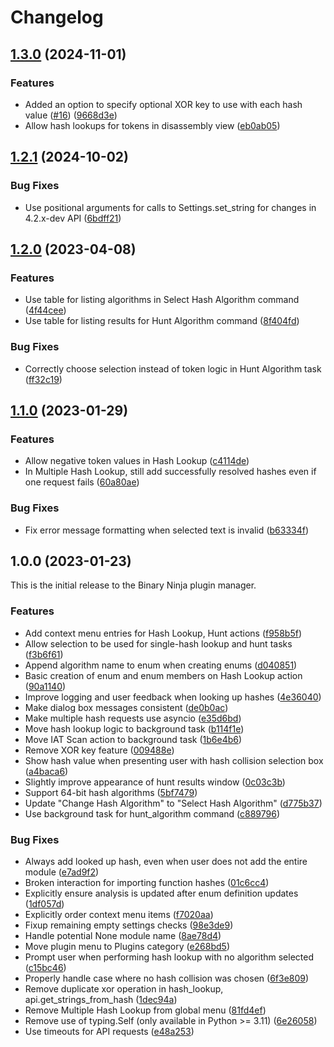 # Changelog

## [1.3.0](https://github.com/cxiao/hashdb_bn/compare/v1.2.1...v1.3.0) (2024-11-01)


### Features

* Added an option to specify optional XOR key to use with each hash value ([#16](https://github.com/cxiao/hashdb_bn/issues/16)) ([9668d3e](https://github.com/cxiao/hashdb_bn/commit/9668d3ee3fb07b002c29fac30be0b8067212bb35))
* Allow hash lookups for tokens in disassembly view ([eb0ab05](https://github.com/cxiao/hashdb_bn/commit/eb0ab0585135a6812cce7d793d54fdf05f19dd49))

## [1.2.1](https://github.com/cxiao/hashdb_bn/compare/v1.2.0...v1.2.1) (2024-10-02)


### Bug Fixes

* Use positional arguments for calls to Settings.set_string for changes in 4.2.x-dev API ([6bdff21](https://github.com/cxiao/hashdb_bn/commit/6bdff21fd3460baa66a577600b6e780e96f4e10d))

## [1.2.0](https://github.com/cxiao/hashdb_bn/compare/v1.1.0...v1.2.0) (2023-04-08)


### Features

* Use table for listing algorithms in Select Hash Algorithm command ([4f44cee](https://github.com/cxiao/hashdb_bn/commit/4f44ceeebf294ad4b9aa0f87a51cc4e2863cc602))
* Use table for listing results for Hunt Algorithm command ([8f404fd](https://github.com/cxiao/hashdb_bn/commit/8f404fd9213b2a720c12dc2dc6f71293e7b30ac3))


### Bug Fixes

* Correctly choose selection instead of token logic in Hunt Algorithm task ([ff32c19](https://github.com/cxiao/hashdb_bn/commit/ff32c191852a382048116ae1c7bfef53e2573baf))

## [1.1.0](https://github.com/cxiao/hashdb_bn/compare/v1.0.0...v1.1.0) (2023-01-29)


### Features

* Allow negative token values in Hash Lookup ([c4114de](https://github.com/cxiao/hashdb_bn/commit/c4114de9fe32b45558840f8cc3ee645a7e8cfa5d))
* In Multiple Hash Lookup, still add successfully resolved hashes even if one request fails ([60a80ae](https://github.com/cxiao/hashdb_bn/commit/60a80aec0ccbbbfc81df3435a11aa6b257771cbc))


### Bug Fixes

* Fix error message formatting when selected text is invalid ([b63334f](https://github.com/cxiao/hashdb_bn/commit/b63334fde24e8474b6046620f72dc63a956e0824))

## 1.0.0 (2023-01-23)

This is the initial release to the Binary Ninja plugin manager.

### Features

* Add context menu entries for Hash Lookup, Hunt actions ([f958b5f](https://github.com/cxiao/hashdb_bn/commit/f958b5f942fe0051ea72e05f3a8eb417d8a505c4))
* Allow selection to be used for single-hash lookup and hunt tasks ([f3b6f61](https://github.com/cxiao/hashdb_bn/commit/f3b6f61fd759cfd39e078a0b0bf1373ceddcdc7e))
* Append algorithm name to enum when creating enums ([d040851](https://github.com/cxiao/hashdb_bn/commit/d040851ce8e58f7388f1977aaf95b71147976e62))
* Basic creation of enum and enum members on Hash Lookup action ([90a1140](https://github.com/cxiao/hashdb_bn/commit/90a1140a47de20be7288adf6ee0d72101a3bb049))
* Improve logging and user feedback when looking up hashes ([4e36040](https://github.com/cxiao/hashdb_bn/commit/4e36040f5331fa10e086cf2d59d08a7e0462fe5c))
* Make dialog box messages consistent ([de0b0ac](https://github.com/cxiao/hashdb_bn/commit/de0b0ac0ba2bcb02a5f01b2a549370e34ccaf3d3))
* Make multiple hash requests use asyncio ([e35d6bd](https://github.com/cxiao/hashdb_bn/commit/e35d6bdf0a157a1d2a0b463ddb468df3cc2eb8fe))
* Move hash lookup logic to background task ([b114f1e](https://github.com/cxiao/hashdb_bn/commit/b114f1ebd2bd7360e15580b62b22ab42584b052b))
* Move IAT Scan action to background task ([1b6e4b6](https://github.com/cxiao/hashdb_bn/commit/1b6e4b6e16d96f96ac5b280c93fc83dc73b6a200))
* Remove XOR key feature ([009488e](https://github.com/cxiao/hashdb_bn/commit/009488e75f0ee35efae92d9d8fa361461d960455))
* Show hash value when presenting user with hash collision selection box ([a4baca6](https://github.com/cxiao/hashdb_bn/commit/a4baca63a993a605dc5769d46700ac230028132f))
* Slightly improve appearance of hunt results window ([0c03c3b](https://github.com/cxiao/hashdb_bn/commit/0c03c3b0c4f45c8082fd962d8fb009f8d63d5fe2))
* Support 64-bit hash algorithms ([5bf7479](https://github.com/cxiao/hashdb_bn/commit/5bf7479bc4ccccf35ec0dc555ab59607efcd882c))
* Update "Change Hash Algorithm" to "Select Hash Algorithm" ([d775b37](https://github.com/cxiao/hashdb_bn/commit/d775b3756dba06bcf51d4934cb9fbae54e3809de))
* Use background task for hunt_algorithm command ([c889796](https://github.com/cxiao/hashdb_bn/commit/c889796580bbbc0573b244da7c5e71039a7c2230))


### Bug Fixes

* Always add looked up hash, even when user does not add the entire module ([e7ad9f2](https://github.com/cxiao/hashdb_bn/commit/e7ad9f207b748075ba94dec737a9b7559245e11a))
* Broken interaction for importing function hashes ([01c6cc4](https://github.com/cxiao/hashdb_bn/commit/01c6cc4d0e0bd64f266933f0ffb1a9f9f5baaaf0))
* Explicitly ensure analysis is updated after enum definition updates ([1df057d](https://github.com/cxiao/hashdb_bn/commit/1df057d9694c9a1a1f27e4d82c6d2a0ef45cf94c))
* Explicitly order context menu items ([f7020aa](https://github.com/cxiao/hashdb_bn/commit/f7020aa9b495d8c689b5343096807bbbb8461b2a))
* Fixup remaining empty settings checks ([98e3de9](https://github.com/cxiao/hashdb_bn/commit/98e3de99291736369b4401cc9e76b5483052a6ff))
* Handle potential None module name ([8ae78d4](https://github.com/cxiao/hashdb_bn/commit/8ae78d4b55b978bfd52c6e8ec61ffbfb65d32cd1))
* Move plugin menu to Plugins category ([e268bd5](https://github.com/cxiao/hashdb_bn/commit/e268bd57b7a4e612ba239d8e937b69d61538b5ff))
* Prompt user when performing hash lookup with no algorithm selected ([c15bc46](https://github.com/cxiao/hashdb_bn/commit/c15bc4682ba240e3c4723483886cc23cbf8b9001))
* Properly handle case where no hash collision was chosen ([6f3e809](https://github.com/cxiao/hashdb_bn/commit/6f3e8096c2b3adcc84ca8bf92ae0d7c6dfeb211e))
* Remove duplicate xor operation in hash_lookup, api.get_strings_from_hash ([1dec94a](https://github.com/cxiao/hashdb_bn/commit/1dec94a981f35d1c48ab20c8cdedc27735c611de))
* Remove Multiple Hash Lookup from global menu ([81fd4ef](https://github.com/cxiao/hashdb_bn/commit/81fd4efc716f8a19a65a4195beebf3a7bc5d7fb1))
* Remove use of typing.Self (only available in Python &gt;= 3.11) ([6e26058](https://github.com/cxiao/hashdb_bn/commit/6e26058384c173a253f13a8a8e4417d0ce43fa83))
* Use timeouts for API requests ([e48a253](https://github.com/cxiao/hashdb_bn/commit/e48a2534781a1d387950b833c0e551caa87d4d59))

